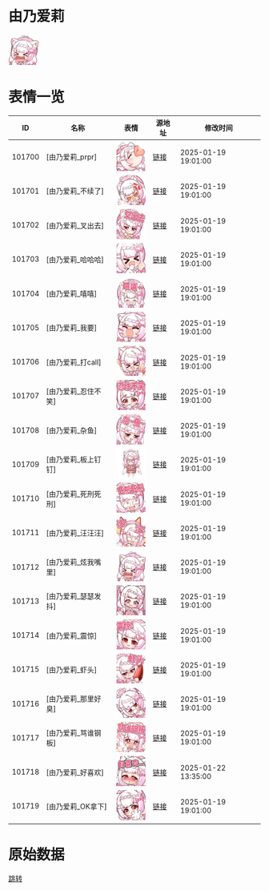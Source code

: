 # 由乃爱莉

<img src="./cover.png" height="60" alt="cover" />

# 表情一览

|ID|名称|表情|源地址|修改时间|
|----|----|----|----|----|
|101700|[由乃爱莉_prpr]|<img src="./pic/101700_%5B由乃爱莉_prpr%5D.png" height="60" alt="prpr"/>|[链接](https://i0.hdslb.com/bfs/garb/d66f4bff27be9a240ce490b46c707704aa7a07c5.png)|2025-01-19 19:01:00|
|101701|[由乃爱莉_不续了]|<img src="./pic/101701_%5B由乃爱莉_不续了%5D.png" height="60" alt="不续了"/>|[链接](https://i0.hdslb.com/bfs/garb/0044c523e65715a735ee5239488a508f36b51039.png)|2025-01-19 19:01:00|
|101702|[由乃爱莉_叉出去]|<img src="./pic/101702_%5B由乃爱莉_叉出去%5D.png" height="60" alt="叉出去"/>|[链接](https://i0.hdslb.com/bfs/garb/a17eda395923be1ba4c9567e287039af2ac005eb.png)|2025-01-19 19:01:00|
|101703|[由乃爱莉_哈哈哈]|<img src="./pic/101703_%5B由乃爱莉_哈哈哈%5D.png" height="60" alt="哈哈哈"/>|[链接](https://i0.hdslb.com/bfs/garb/6fe8ddf748bed4326080c96a0bedfbbe114cdf4f.png)|2025-01-19 19:01:00|
|101704|[由乃爱莉_嘻嘻]|<img src="./pic/101704_%5B由乃爱莉_嘻嘻%5D.png" height="60" alt="嘻嘻"/>|[链接](https://i0.hdslb.com/bfs/garb/3885a047af1613b08b8edffbdf79f7efcb544e4c.png)|2025-01-19 19:01:00|
|101705|[由乃爱莉_我要]|<img src="./pic/101705_%5B由乃爱莉_我要%5D.png" height="60" alt="我要"/>|[链接](https://i0.hdslb.com/bfs/garb/4e112d9dba73ecdbefb06267ff592a6ca83d7384.png)|2025-01-19 19:01:00|
|101706|[由乃爱莉_打call]|<img src="./pic/101706_%5B由乃爱莉_打call%5D.png" height="60" alt="打call"/>|[链接](https://i0.hdslb.com/bfs/garb/b09eb23792e9390954f773f600835b6f42d0cbe3.png)|2025-01-19 19:01:00|
|101707|[由乃爱莉_忍住不笑]|<img src="./pic/101707_%5B由乃爱莉_忍住不笑%5D.png" height="60" alt="忍住不笑"/>|[链接](https://i0.hdslb.com/bfs/garb/26989f53d7e99a0e15b32b483d5f071baaf9da1e.png)|2025-01-19 19:01:00|
|101708|[由乃爱莉_杂鱼]|<img src="./pic/101708_%5B由乃爱莉_杂鱼%5D.png" height="60" alt="杂鱼"/>|[链接](https://i0.hdslb.com/bfs/garb/207161c3233bea11707d2b8dbf732794572a0505.png)|2025-01-19 19:01:00|
|101709|[由乃爱莉_板上钉钉]|<img src="./pic/101709_%5B由乃爱莉_板上钉钉%5D.png" height="60" alt="板上钉钉"/>|[链接](https://i0.hdslb.com/bfs/garb/78d482d1e0990291cd1f0b3dadd2488cbc88a481.png)|2025-01-19 19:01:00|
|101710|[由乃爱莉_死刑死刑]|<img src="./pic/101710_%5B由乃爱莉_死刑死刑%5D.png" height="60" alt="死刑死刑"/>|[链接](https://i0.hdslb.com/bfs/garb/a314109fd3517128fc298f719cbaf9ef01ed20a6.png)|2025-01-19 19:01:00|
|101711|[由乃爱莉_汪汪汪]|<img src="./pic/101711_%5B由乃爱莉_汪汪汪%5D.png" height="60" alt="汪汪汪"/>|[链接](https://i0.hdslb.com/bfs/garb/affaf7bcdf38b7c45466aa3f023a9b0a42179504.png)|2025-01-19 19:01:00|
|101712|[由乃爱莉_炫我嘴里]|<img src="./pic/101712_%5B由乃爱莉_炫我嘴里%5D.png" height="60" alt="炫我嘴里"/>|[链接](https://i0.hdslb.com/bfs/garb/1929092dbae14679512d9663790f828b48571bfe.png)|2025-01-19 19:01:00|
|101713|[由乃爱莉_瑟瑟发抖]|<img src="./pic/101713_%5B由乃爱莉_瑟瑟发抖%5D.png" height="60" alt="瑟瑟发抖"/>|[链接](https://i0.hdslb.com/bfs/garb/4c6a21c0749f08062b2f3453d81c594cf076878c.png)|2025-01-19 19:01:00|
|101714|[由乃爱莉_震惊]|<img src="./pic/101714_%5B由乃爱莉_震惊%5D.png" height="60" alt="震惊"/>|[链接](https://i0.hdslb.com/bfs/garb/fbd3828795527e1fafa9066daaad28cecde139fa.png)|2025-01-19 19:01:00|
|101715|[由乃爱莉_虾头]|<img src="./pic/101715_%5B由乃爱莉_虾头%5D.png" height="60" alt="虾头"/>|[链接](https://i0.hdslb.com/bfs/garb/48ee302de17f3999328a7882b59c3434da49f28f.png)|2025-01-19 19:01:00|
|101716|[由乃爱莉_那里好臭]|<img src="./pic/101716_%5B由乃爱莉_那里好臭%5D.png" height="60" alt="那里好臭"/>|[链接](https://i0.hdslb.com/bfs/garb/b5689dcecab365ac85d4699198aeb871625c13e5.png)|2025-01-19 19:01:00|
|101717|[由乃爱莉_骂谁钢板]|<img src="./pic/101717_%5B由乃爱莉_骂谁钢板%5D.png" height="60" alt="骂谁钢板"/>|[链接](https://i0.hdslb.com/bfs/garb/d0adf9afecdcd1f6ce09e1b8b1c2eca38a0795d0.png)|2025-01-19 19:01:00|
|101718|[由乃爱莉_好喜欢]|<img src="./pic/101718_%5B由乃爱莉_好喜欢%5D.png" height="60" alt="好喜欢"/>|[链接](https://i0.hdslb.com/bfs/garb/e4ecb625d6d6728e7e35c3bfbd46325e3b049950.png)|2025-01-22 13:35:00|
|101719|[由乃爱莉_OK拿下]|<img src="./pic/101719_%5B由乃爱莉_OK拿下%5D.png" height="60" alt="OK拿下"/>|[链接](https://i0.hdslb.com/bfs/garb/ff7d29ffcaafd55c0f738b46d7e15b5a20e093e5.png)|2025-01-19 19:01:00|

# 原始数据

[跳转](./raw.json)

